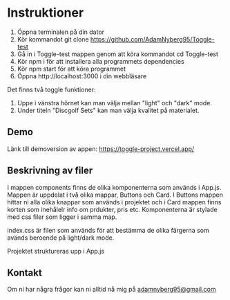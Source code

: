 # Instruktioner

1. Öppna terminalen på din dator
2. Kör kommandot git clone https://github.com/AdamNyberg95/Toggle-test
3. Gå in i Toggle-test mappen genom att köra kommandot cd Toggle-test
4. Kör npm i för att installera alla programmets dependencies
5. Kör npm start för att köra programmet
6. Öppna http://localhost:3000 i din webbläsare

Det finns två toggle funktioner:

1. Uppe i vänstra hörnet kan man välja mellan "light" och "dark" mode.
2. Under titeln "Discgolf Sets" kan man välja kvalitet på materialet.

## Demo

Länk till demoversion av appen:
https://toggle-project.vercel.app/

## Beskrivning av filer

I mappen components finns de olika komponenterna som används i App.js. Mappen är uppdelat i två olika mappar, Buttons och Card. I Buttons mappen hittar ni alla olika knappar som används i projektet och i Card mappen finns korten som inehålelr info om prdukter, pris etc. Komponenterna är stylade med css filer som ligger i samma map.

index.css är filen som används för att bestämma de olika färgerna som avänds beroende på light/dark mode.

Projektet struktureras upp i App.js

## Kontakt

Om ni har några frågor kan ni alltid nå mig på adamnyberg95@gmail.com
